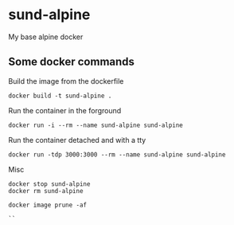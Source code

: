 # sund-alpine

My base alpine docker

## Some docker commands

Build the image from the dockerfile

```
docker build -t sund-alpine .
```

Run the container in the forground

```
docker run -i --rm --name sund-alpine sund-alpine
```

Run the container detached and with a tty

```
docker run -tdp 3000:3000 --rm --name sund-alpine sund-alpine
```

Misc

```
docker stop sund-alpine
docker rm sund-alpine

docker image prune -af

``

